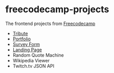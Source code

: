 # freecodecamp-projects
The frontend projects from [Freecodecamp](https://www.freecodecamp.org)

*   [Tribute](https://rawgit.com/paulcarroty/freecodecamp-projects/master/tribute/index.html)
*   [Portfolio](https://rawgit.com/paulcarroty/freecodecamp-projects/master/portfolio/index.html)
*  [Survey Form](https://rawgit.com/paulcarroty/freecodecamp-projects/master/survey-form/index.html)
*  [Landing Page](https://rawgithub.com/paulcarroty/freecodecamp-projects/master/landing-page/index.html)
*   Random Quote Machine
*   Wikipedia Viewer
*   Twitch.tv JSON API
